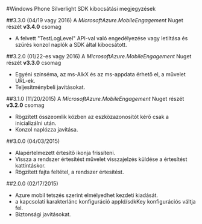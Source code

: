 <properties 
    pageTitle="Windows Phone Silverlight SDK kibocsátási megjegyzések" 
    description="Azure mobil tetszés szerint elmélyedhet – Windows Phone Silverlight SDK kibocsátási megjegyzések"                     
    services="mobile-engagement" 
    documentationCenter="mobile" 
    authors="piyushjo" 
    manager="dwrede" 
    editor="" />

<tags 
    ms.service="mobile-engagement" 
    ms.workload="mobile" 
    ms.tgt_pltfrm="mobile-windows-phone" 
    ms.devlang="na"
    ms.topic="article" 
    ms.date="08/19/2016" 
    ms.author="piyushjo" />

#<a name="windows-phone-silverlight-sdk-release-notes"></a>Windows Phone Silverlight SDK kibocsátási megjegyzések


##<a name="330-04192016"></a>3.3.0 (04/19 vagy 2016)
A *MicrosoftAzure.MobileEngagement* Nuget részét **v3.4.0** csomag

-   A felvett "TestLogLevel" API-val való engedélyezése vagy letiltása és szűrés konzol naplók a SDK által kibocsátott.

##<a name="320-01222016"></a>3.2.0 (01/22-es vagy 2016)
A *MicrosoftAzure.MobileEngagement* Nuget részét **v3.3.0** csomag

-   Egyéni színséma, az ms-AlkX és az ms-appdata érhető el, a művelet URL-ek.
-   Teljesítménybeli javításokat.
  
##<a name="310-11202015"></a>3.1.0 (11/20/2015)
A *MicrosoftAzure.MobileEngagement* Nuget részét **v3.2.0** csomag

-   Rögzített összeomlik közben az eszközazonosítót kérő csak a inicializálni után.
-   Konzol naplózza javítása.

##<a name="300-04032015"></a>3.0.0 (04/03/2015)

-   Alapértelmezett értesítő ikonja frissíteni.
-   Vissza a rendszer értesítést művelet visszajelzés küldése a értesítést kattintáskor.
-   Rögzített fajta feltétel, a rendszer értesítést.

##<a name="200-02172015"></a>2.0.0 (02/17/2015)

-   Azure mobil tetszés szerint elmélyedhet kezdeti kiadását.
-   a kapcsolati karakterlánc konfiguráció appId/sdkKey konfigurációs váltja fel.
-   Biztonsági javításokat.
 
